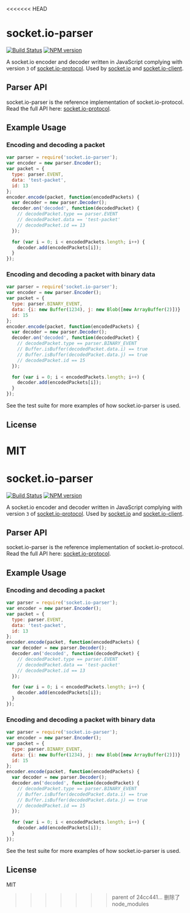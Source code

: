 <<<<<<< HEAD

# socket.io-parser

[![Build Status](https://secure.travis-ci.org/socketio/socket.io-parser.svg?branch=master)](http://travis-ci.org/socketio/socket.io-parser)
[![NPM version](https://badge.fury.io/js/socket.io-parser.svg)](http://badge.fury.io/js/socket.io-parser)

A socket.io encoder and decoder written in JavaScript complying with version `3`
of [socket.io-protocol](https://github.com/socketio/socket.io-protocol).
Used by [socket.io](https://github.com/automattic/socket.io) and
[socket.io-client](https://github.com/automattic/socket.io-client).

## Parser API

  socket.io-parser is the reference implementation of socket.io-protocol. Read
  the full API here:
  [socket.io-protocol](https://github.com/learnboost/socket.io-protocol).

## Example Usage

### Encoding and decoding a packet

```js
var parser = require('socket.io-parser');
var encoder = new parser.Encoder();
var packet = {
  type: parser.EVENT,
  data: 'test-packet',
  id: 13
};
encoder.encode(packet, function(encodedPackets) {
  var decoder = new parser.Decoder();
  decoder.on('decoded', function(decodedPacket) {
    // decodedPacket.type == parser.EVENT
    // decodedPacket.data == 'test-packet'
    // decodedPacket.id == 13
  });

  for (var i = 0; i < encodedPackets.length; i++) {
    decoder.add(encodedPackets[i]);
  }
});
```

### Encoding and decoding a packet with binary data

```js
var parser = require('socket.io-parser');
var encoder = new parser.Encoder();
var packet = {
  type: parser.BINARY_EVENT,
  data: {i: new Buffer(1234), j: new Blob([new ArrayBuffer(2)])}
  id: 15
};
encoder.encode(packet, function(encodedPackets) {
  var decoder = new parser.Decoder();
  decoder.on('decoded', function(decodedPacket) {
    // decodedPacket.type == parser.BINARY_EVENT
    // Buffer.isBuffer(decodedPacket.data.i) == true
    // Buffer.isBuffer(decodedPacket.data.j) == true
    // decodedPacket.id == 15
  });

  for (var i = 0; i < encodedPackets.length; i++) {
    decoder.add(encodedPackets[i]);
  }
});
```
See the test suite for more examples of how socket.io-parser is used.


## License

MIT
=======

# socket.io-parser

[![Build Status](https://secure.travis-ci.org/socketio/socket.io-parser.svg?branch=master)](http://travis-ci.org/socketio/socket.io-parser)
[![NPM version](https://badge.fury.io/js/socket.io-parser.svg)](http://badge.fury.io/js/socket.io-parser)

A socket.io encoder and decoder written in JavaScript complying with version `3`
of [socket.io-protocol](https://github.com/socketio/socket.io-protocol).
Used by [socket.io](https://github.com/automattic/socket.io) and
[socket.io-client](https://github.com/automattic/socket.io-client).

## Parser API

  socket.io-parser is the reference implementation of socket.io-protocol. Read
  the full API here:
  [socket.io-protocol](https://github.com/learnboost/socket.io-protocol).

## Example Usage

### Encoding and decoding a packet

```js
var parser = require('socket.io-parser');
var encoder = new parser.Encoder();
var packet = {
  type: parser.EVENT,
  data: 'test-packet',
  id: 13
};
encoder.encode(packet, function(encodedPackets) {
  var decoder = new parser.Decoder();
  decoder.on('decoded', function(decodedPacket) {
    // decodedPacket.type == parser.EVENT
    // decodedPacket.data == 'test-packet'
    // decodedPacket.id == 13
  });

  for (var i = 0; i < encodedPackets.length; i++) {
    decoder.add(encodedPackets[i]);
  }
});
```

### Encoding and decoding a packet with binary data

```js
var parser = require('socket.io-parser');
var encoder = new parser.Encoder();
var packet = {
  type: parser.BINARY_EVENT,
  data: {i: new Buffer(1234), j: new Blob([new ArrayBuffer(2)])}
  id: 15
};
encoder.encode(packet, function(encodedPackets) {
  var decoder = new parser.Decoder();
  decoder.on('decoded', function(decodedPacket) {
    // decodedPacket.type == parser.BINARY_EVENT
    // Buffer.isBuffer(decodedPacket.data.i) == true
    // Buffer.isBuffer(decodedPacket.data.j) == true
    // decodedPacket.id == 15
  });

  for (var i = 0; i < encodedPackets.length; i++) {
    decoder.add(encodedPackets[i]);
  }
});
```
See the test suite for more examples of how socket.io-parser is used.


## License

MIT
>>>>>>> parent of 24cc441... 删除了node_modules
